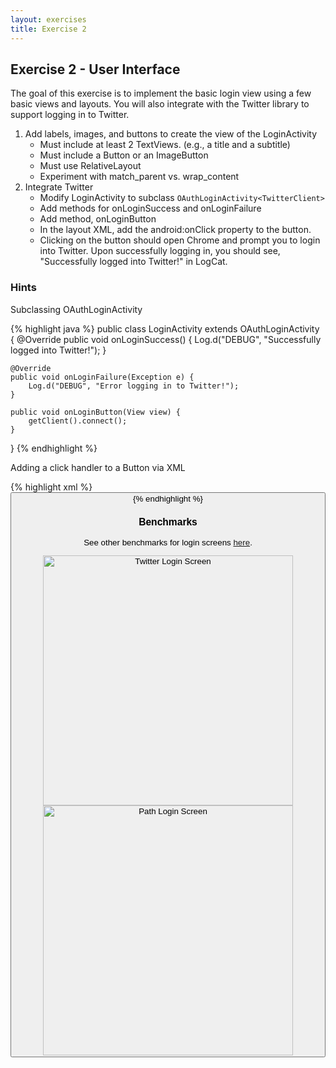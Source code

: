 ```yaml
---
layout: exercises
title: Exercise 2
---
```


## Exercise 2 - User Interface

The goal of this exercise is to implement the basic login view using a few basic views and layouts. You will also integrate with the Twitter library to support logging in to Twitter.

1. Add labels, images, and buttons to create the view of the LoginActivity
   - Must include at least 2 TextViews.  (e.g., a title and a subtitle)
   - Must include a Button or an ImageButton
   - Must use RelativeLayout
   - Experiment with match\_parent vs. wrap\_content
2. Integrate Twitter
   - Modify LoginActivity to subclass `OAuthLoginActivity<TwitterClient>`
   - Add methods for onLoginSuccess and onLoginFailure
   - Add method, onLoginButton
   - In the layout XML, add the android:onClick property to the button.
   - Clicking on the button should open Chrome and prompt you to login into Twitter.  Upon successfully logging in, you should see, "Successfully logged into Twitter!" in LogCat.

### Hints

Subclassing OAuthLoginActivity

{% highlight java %}
public class LoginActivity extends OAuthLoginActivity<TwitterClient> {
    @Override
    public void onLoginSuccess() {
        Log.d("DEBUG", "Successfully logged into Twitter!");
    }

    @Override
    public void onLoginFailure(Exception e) {
        Log.d("DEBUG", "Error logging in to Twitter!");
    }

    public void onLoginButton(View view) {
        getClient().connect();
    }
} 
{% endhighlight %}

Adding a click handler to a Button via XML

{% highlight xml %}
<Button
    android:layout_width="wrap_content"
    android:layout_height="wrap_content"
    android:onClick="onLoginButton" />
{% endhighlight %}

### Benchmarks

See other benchmarks for login screens [here](http://www.android-app-patterns.com/category/start-screen).

<img src="{{ HOME_PATH }}/images/twitter_login.jpg" alt="Twitter Login Screen" height="400" />
<img src="{{ HOME_PATH }}/images/path_login.jpg" alt="Path Login Screen" height="400"  />
